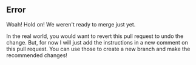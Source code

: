 ## Error

Woah! Hold on! We weren't ready to merge just yet.

In the real world, you would want to revert this pull request to undo the change. But, for now I will just add the instructions in a new comment on this pull request. You can use those to create a new branch and make the recommended changes!
